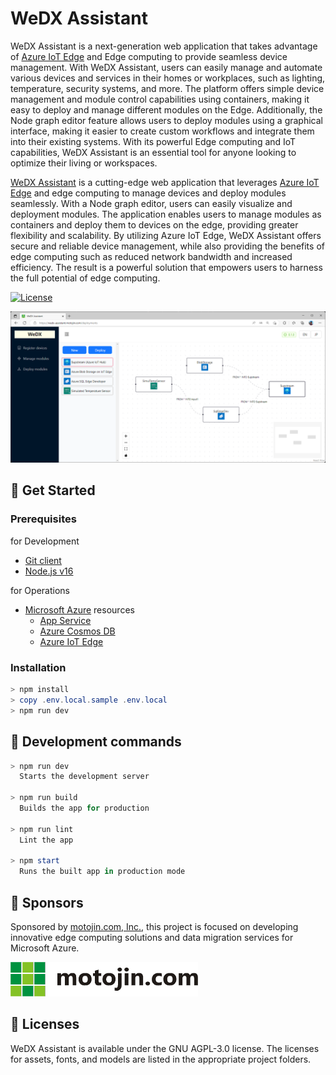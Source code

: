 # WeDX Assistant

WeDX Assistant is a next-generation web application that takes advantage of [Azure IoT Edge](https://azure.microsoft.com/en-us/products/iot-edge) and Edge computing to provide seamless device management. With WeDX Assistant, users can easily manage and automate various devices and services in their homes or workplaces, such as lighting, temperature, security systems, and more. The platform offers simple device management and module control capabilities using containers, making it easy to deploy and manage different modules on the Edge. Additionally, the Node graph editor feature allows users to deploy modules using a graphical interface, making it easier to create custom workflows and integrate them into their existing systems. With its powerful Edge computing and IoT capabilities, WeDX Assistant is an essential tool for anyone looking to optimize their living or workspaces.

[WeDX Assistant](https://wedx-assistant.motojin.com) is a cutting-edge web application that leverages [Azure IoT Edge](https://azure.microsoft.com/en-us/products/iot-edge) and edge computing to manage devices and deploy modules seamlessly. With a Node graph editor, users can easily visualize and deployment modules. The application enables users to manage modules as containers and deploy them to devices on the edge, providing greater flexibility and scalability. By utilizing Azure IoT Edge, WeDX Assistant offers secure and reliable device management, while also providing the benefits of edge computing such as reduced network bandwidth and increased efficiency. The result is a powerful solution that empowers users to harness the full potential of edge computing.

[![License](https://img.shields.io/badge/license-AGPL--3.0-blue)](https://www.gnu.org/licenses/agpl-3.0.html)

![image](docs/assets/images/wedx-assistant_0.1.png)


## 📌 Get Started

### Prerequisites

for Development

- [Git client](https://git-scm.com/downloads)
- [Node.js v16](https://nodejs.org/en/download/)

for Operations

- [Microsoft Azure](https://azure.microsoft.com/) resources
  - [App Service](https://azure.microsoft.com/en-us/products/app-service)
  - [Azure Cosmos DB](https://azure.microsoft.com/en-us/products/cosmos-db)
  - [Azure IoT Edge](https://azure.microsoft.com/en-us/products/iot-edge)

### Installation

```powershell
> npm install
> copy .env.local.sample .env.local
> npm run dev
```


## 📌 Development commands

```powershell
> npm run dev
  Starts the development server

> npm run build
  Builds the app for production

> npm run lint
  Lint the app

> npm start
  Runs the built app in production mode
```


## 📌 Sponsors

Sponsored by [motojin.com, Inc.](https://motojin.com), this project is focused on developing innovative edge computing solutions and data migration services for Microsoft Azure.

[![motojin.com, Inc.](./docs/assets/images/motojin_company.png)](https://motojin.com)


## 📌 Licenses

WeDX Assistant is available under the GNU AGPL-3.0 license. The licenses for assets, fonts, and models are listed in the appropriate project folders.

